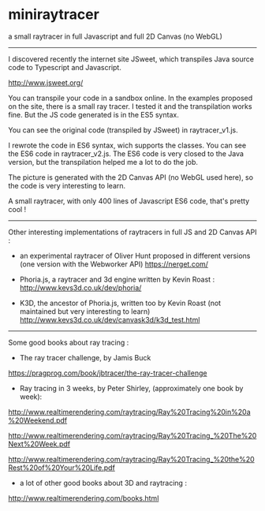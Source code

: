 # miniraytracer
a small raytracer in full Javascript and full 2D Canvas (no WebGL)

------------------------

I discovered recently the internet site JSweet, which transpiles Java source code to Typescript and Javascript.

http://www.jsweet.org/

You can transpile your code in a sandbox online. In the examples proposed on the site, there is a small ray tracer. I tested it and the transpilation works fine. But the JS code generated is in the ES5 syntax.

You can see the original code (transpiled by JSweet) in raytracer_v1.js.

I rewrote the code in ES6 syntax, wich supports the classes. You can see the ES6 code in raytracer_v2.js. The ES6 code is very closed to the Java version, but the transpilation helped me a lot to do the job.

The picture is generated with the 2D Canvas API (no WebGL used here), so the code is very interesting to learn.

A small raytracer, with only 400 lines of Javascript ES6 code, that's pretty cool !

-----------------

Other interesting implementations of raytracers in full JS and 2D Canvas API :

- an experimental raytracer of Oliver Hunt proposed in different versions (one version with the Webworker API)
https://nerget.com/

- Phoria.js, a raytracer and 3d engine written by Kevin Roast :
http://www.kevs3d.co.uk/dev/phoria/

- K3D, the ancestor of Phoria.js, written too by Kevin Roast (not maintained but very interesting to learn)
http://www.kevs3d.co.uk/dev/canvask3d/k3d_test.html

-----------------

Some good books about ray tracing :

- The ray tracer challenge, by Jamis Buck

https://pragprog.com/book/jbtracer/the-ray-tracer-challenge

- Ray tracing in 3 weeks, by Peter Shirley, (approximately one book by week):

http://www.realtimerendering.com/raytracing/Ray%20Tracing%20in%20a%20Weekend.pdf

http://www.realtimerendering.com/raytracing/Ray%20Tracing_%20The%20Next%20Week.pdf

http://www.realtimerendering.com/raytracing/Ray%20Tracing_%20the%20Rest%20of%20Your%20Life.pdf

- a lot of other good books about 3D and raytracing :

http://www.realtimerendering.com/books.html
